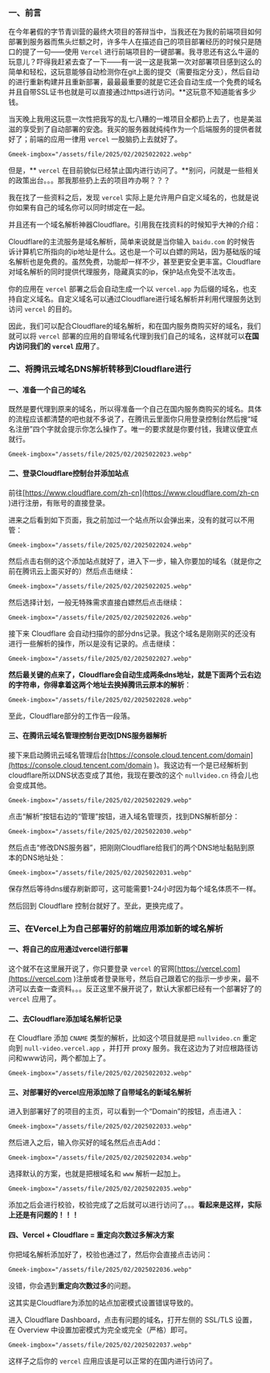 ### 一、前言

在今年暑假的字节青训营的最终大项目的答辩当中，当我还在为我的前端项目如何部署到服务器而焦头烂额之时，许多牛人在描述自己的项目部署经历的时候只是随口的提了一句——使用  ` Vercel `  进行前端项目的一键部署。我寻思还有这么牛逼的玩意儿？吓得我赶紧去查了一下——有一说一这是我第一次对部署项目感到这么的简单和轻松，这玩意能够自动检测你在git上面的提交（需要指定分支），然后自动的进行重新构建并且重新部署，最最最重要的就是它还会自动生成一个免费的域名并且自带SSL证书也就是可以直接通过https进行访问。**这玩意不知道能省多少钱。

 
当天晚上我用这玩意一次性把我写的乱七八糟的一堆项目全都扔上去了，也是美滋滋的享受到了自动部署的安逸。我买的服务器就纯纯作为一个后端服务的提供者就好了；前端的应用一律用 ` vercel ` 一股脑扔上去就好了。

 
`Gmeek-imgbox="/assets/file/2025/02/2025022022.webp"`

 
但是，** ` vercel ` 在目前貌似已经禁止国内进行访问了。**别问，问就是一些相关的政策出台。。。那我那些扔上去的项目咋办啊？？？

 
我在找了一些资料之后，发现 ` vercel ` 实际上是允许用户自定义域名的，也就是说你如果有自己的域名你可以同时绑定在一起。

 
并且还有一个域名解析神器Cloudflare。引用我在找资料的时候知乎大神的介绍：

 

>  
 Cloudflare的主流服务是域名解析，简单来说就是当你输入 ` baidu.com ` 的时候告诉计算机它所指向的ip地址是什么。这也是一个可以白嫖的网站，因为基础版的域名解析也是免费的。虽然免费，功能却一样不少，甚至更安全更丰富。Cloudflare对域名解析的同时提供代理服务，隐藏真实的ip，保护站点免受不法攻击。

 
 你的应用在 ` vercel ` 部署之后会自动生成一个以 ` vercel.app ` 为后缀的域名，也支持自定义域名。自定义域名可以通过Cloudflare进行域名解析并利用代理服务达到访问 ` vercel ` 的目的。

 

 
因此，我们可以配合Cloudflare的域名解析，和在国内服务商购买好的域名，我们就可以将 ` vercel ` 部署的应用的自带域名代理到我们自己的域名，这样就可以**在国内访问我们的 ` vercel ` 应用**了。

 

### 二、将腾讯云域名DNS解析转移到Cloudflare进行

 

#### 一、准备一个自己的域名

 
既然是要代理到原来的域名，所以得准备一个自己在国内服务商购买的域名。具体的流程应该都清楚的吧也就不多说了，在腾讯云里面你只用登录控制台然后搜“域名注册”四个字就会提示你怎么操作了。唯一的要求就是你要付钱，我建议便宜点就行。

 
`Gmeek-imgbox="/assets/file/2025/02/2025022023.webp"`
 

#### 二、登录Cloudflare控制台并添加站点

 
前往[https://www.cloudflare.com/zh-cn](https://www.cloudflare.com/zh-cn )进行注册，有账号的直接登录。

 
进来之后看到如下页面，我之前加过一个站点所以会弹出来，没有的就可以不用管：

 
`Gmeek-imgbox="/assets/file/2025/02/2025022024.webp"`

 
然后点击右侧的这个添加站点就好了，进入下一步，输入你要加的域名（就是你之前在腾讯云上面买好的）然后点击继续：

`Gmeek-imgbox="/assets/file/2025/02/2025022025.webp"`
 
然后选择计划，一般无特殊需求直接白嫖然后点击继续：

 
`Gmeek-imgbox="/assets/file/2025/02/2025022026.webp"`

 
接下来 Cloudflare 会自动扫描你的部分dns记录。我这个域名是刚刚买的还没有进行一些解析的操作，所以是没有记录的。点击继续：

 
`Gmeek-imgbox="/assets/file/2025/02/2025022027.webp"`

 
**然后最关键的点来了，Cloudflare会自动生成两条dns地址，就是下面两个云右边的字符串，你得拿着这两个地址去换掉腾讯云原本的解析**：

 
`Gmeek-imgbox="/assets/file/2025/02/2025022028.webp"`

 
至此，Cloudflare部分的工作告一段落。

 

#### 三、在腾讯云域名管理控制台更改[DNS服务器解析

 
接下来启动腾讯云域名管理后台[https://console.cloud.tencent.com/domain](https://console.cloud.tencent.com/domain )。我这边有一个是已经解析到cloudflare所以DNS状态变成了其他，我现在要改的这个 ` nullvideo.cn ` 待会儿也会变成其他。

`Gmeek-imgbox="/assets/file/2025/02/2025022029.webp"`

 
点击“解析”按钮右边的“管理”按钮，进入域名管理页，找到DNS解析部分：

 
`Gmeek-imgbox="/assets/file/2025/02/2025022030.webp"`

 
然后点击“修改DNS服务器”，把刚刚Cloudflare给我们的两个DNS地址黏贴到原本的DNS地址处：

 
`Gmeek-imgbox="/assets/file/2025/02/2025022031.webp"`

 
保存然后等待dns缓存刷新即可，这可能需要1-24小时因为每个域名体质不一样。

 
然后回到 Cloudflare 控制台就好了。至此，更换完成了。

 

### 三、在Vercel上为自己部署好的前端应用添加新的域名解析

 

#### 一、将自己的应用通过vercel进行部署

 
这个就不在这里展开说了，你只要登录 ` vercel ` 的官网[https://vercel.com](https://vercel.com )注册或者登录账号，然后自己跟着它的指示一步步来，最不济可以去查一查资料。。。反正这里不展开说了，默认大家都已经有一个部署好了的 ` vercel ` 应用了。

 

#### 二、去Cloudflare添加域名解析记录

 
在 Cloudflare 添加 ` CNAME ` 类型的解析，比如这个项目就是把 ` nullvideo.cn ` 重定向到 ` null-video.vercel.app ` ，并打开 proxy 服务。我在这边为了对应根路径访问和www访问，两个都加上了。

 
`Gmeek-imgbox="/assets/file/2025/02/2025022032.webp"`

 

#### 三、对部署好的vercel应用添加除了自带域名的新域名解析

 
进入到部署好了的项目的主页，可以看到一个“Domain”的按钮，点击进入：

 
`Gmeek-imgbox="/assets/file/2025/02/2025022033.webp"`

 
然后进入之后，输入你买好的域名然后点击Add：

 
`Gmeek-imgbox="/assets/file/2025/02/2025022034.webp"`

 
选择默认的方案，也就是把根域名和 ` www ` 解析一起加上。

 
`Gmeek-imgbox="/assets/file/2025/02/2025022035.webp"`

 
添加之后会进行校验，校验完成了之后就可以进行访问了。。。**看起来是这样，实际上还是有问题的！！！**

 

#### 四、Vercel + Cloudflare = 重定向次数过多解决方案

 
你把域名解析添加好了，校验也通过了，然后你会直接点击访问：

 
`Gmeek-imgbox="/assets/file/2025/02/2025022036.webp"`

 
没错，你会遇到**重定向次数过多**的问题。

 
这其实是Cloudflare为添加的站点加密模式设置错误导致的。

 
进入 Cloudflare Dashboard，点击有问题的域名，打开左侧的 SSL/TLS 设置，在 Overview 中设置加密模式为完全或完全（严格）即可。

 
`Gmeek-imgbox="/assets/file/2025/02/2025022037.webp"`

 
这样子之后你的 ` vercel ` 应用应该是可以正常的在国内进行访问了。
